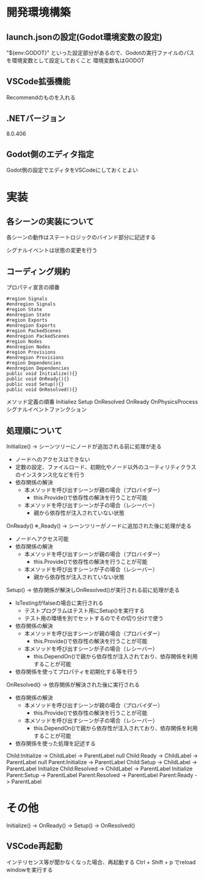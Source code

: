 # 開発環境構築

## launch.jsonの設定(Godot環境変数の設定)
"${env:GODOT}"
といった設定部分があるので、Godotの実行ファイルのパスを環境変数として設定しておくこと
環境変数名はGODOT

## VSCode拡張機能
Recommendのものを入れる

## .NETバージョン
8.0.406

## Godot側のエディタ指定
Godot側の設定でエディタをVSCodeにしておくとよい

# 実装

## 各シーンの実装について
各シーンの動作はステートロジックのバインド部分に記述する

シグナルイベントは状態の変更を行う

## コーディング規約

プロパティ宣言の順番
```
#region Signals
#endregion Signals
#region State
#endregion State
#region Exports
#endregion Exports
#region PackedScenes
#endregion PackedScenes
#region Nodes
#endregion Nodes
#region Provisions
#endregion Provisions
#region Dependencies
#endregion Dependencies
public void Initialize(){}
public void OnReady(){}
public void Setup(){}
public void OnResolved(){}
```
メソッド定義の順番
Initialiez
Setup
OnResolved
OnReady
OnPhysicsProcess
シグナルイベントファンクション
## 処理順について

Initialize()
-> シーンツリーにノードが追加される前に処理が走る
- ノードへのアクセスはできない
- 定数の設定、ファイルロード、初期化やノード以外のユーティリティクラスのインスタンス化などを行う
- 依存関係の解決
  - 本メソッドを呼び出すシーンが親の場合（プロバイダー）
    - this.Provide()で依存性の解決を行うことが可能
  - 本メソッドを呼び出すシーンが子の場合（レシーバー）
    - 親から依存性が注入されていない状態

OnReady() ※_Ready()
-> シーンツリーがノードに追加された後に処理が走る
- ノードへアクセス可能
- 依存関係の解決
  - 本メソッドを呼び出すシーンが親の場合（プロバイダー）
    - this.Provide()で依存性の解決を行うことが可能
  - 本メソッドを呼び出すシーンが子の場合（レシーバー）
    - 親から依存性が注入されていない状態

Setup()
-> 依存関係が解決しOnResolved()が実行される前に処理が走る
- IsTestingがfalseの場合に実行される
  - テストプログラムはテスト用にSetup()を実行する
  - テスト用の環境を別でセットするのでその切り分けで使う
- 依存関係の解決
  - 本メソッドを呼び出すシーンが親の場合（プロバイダー）
    - this.Provide()で依存性の解決を行うことが可能
  - 本メソッドを呼び出すシーンが子の場合（レシーバー）
    - this.DependOn()で親から依存性が注入されており、依存関係を利用することが可能
- 依存関係を使ってプロパティを初期化する等を行う

OnResolved()
-> 依存関係が解決された後に実行される
- 依存関係の解決
  - 本メソッドを呼び出すシーンが親の場合（プロバイダー）
    - this.Provide()で依存性の解決を行うことが可能
  - 本メソッドを呼び出すシーンが子の場合（レシーバー）
    - this.DependOn()で親から依存性が注入されており、依存関係を利用することが可能
- 依存関係を使った処理を記述する

Child:Initialize -> ChildLabel -> ParentLabel null
Child:Ready -> ChildLabel -> ParentLabel null
Parent:Initialize -> ParentLabel
Child:Setup -> ChildLabel -> ParentLabel Initialize
Child:Resolved -> ChildLabel -> ParentLabel Initialize
Parent:Setup -> ParentLabel
Parent:Resolved -> ParentLabel
Parent:Ready -> ParentLabel

# その他
Initialize() -> OnReady() -> Setup() -> OnResolved()

## VSCode再起動
インテリセンス等が聞かなくなった場合、再起動する
Ctrl + Shift + p
でreload windowを実行する
